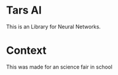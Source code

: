 # Tars AI
 
This is an Library for Neural Networks.

# Context

This was made for an science fair in school
